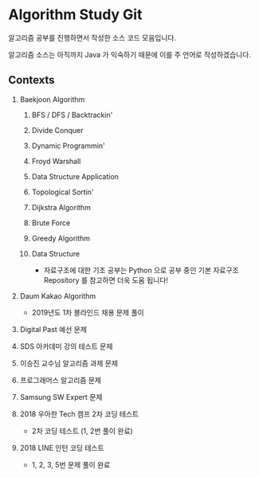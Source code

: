 # Algorithm Study Git

알고리즘 공부를 진행하면서 작성한 소스 코드 모음입니다.

알고리즘 소스는 아직까지 Java 가 익숙하기 때문에 이를 주 언어로 작성하겠습니다.

## Contexts

1. Baekjoon Algorithm
    
    1. BFS / DFS / Backtrackin'
    
    2. Divide Conquer
    
    3. Dynamic Programmin'
    
    4. Froyd Warshall
    
    5. Data Structure Application
    
    6. Topological Sortin'
    
    7. Dijkstra Algorithm
    
    8. Brute Force
    
    9. Greedy Algorithm
    
    10. Data Structure
        - 자료구조에 대한 기초 공부는 Python 으로 공부 중인 기본 자료구조 Repository 를 참고하면 더욱 도움 됩니다!
    
2. Daum Kakao Algorithm

    - 2019년도 1차 블라인드 채용 문제 풀이
    
3. Digital Past 예선 문제

4. SDS 아카데미 강의 테스트 문제

5. 이승진 교수님 알고리즘 과제 문제

6. 프로그래머스 알고리즘 문제

7. Samsung SW Expert 문제

8. 2018 우아한 Tech 캠프 2차 코딩 테스트
    - 2차 코딩 테스트 (1, 2번 풀이 완료)
    
9. 2018 LINE 인턴 코딩 테스트
    - 1, 2, 3, 5번 문제 풀이 완료